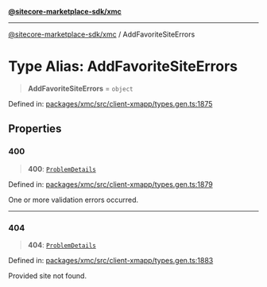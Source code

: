 [**@sitecore-marketplace-sdk/xmc**](../README.md)

***

[@sitecore-marketplace-sdk/xmc](../README.md) / AddFavoriteSiteErrors

# Type Alias: AddFavoriteSiteErrors

> **AddFavoriteSiteErrors** = `object`

Defined in: [packages/xmc/src/client-xmapp/types.gen.ts:1875](https://github.com/Sitecore/sitecore-marketplace-sdk/blob/af886e6134b8d1079ef5b8ef70b7eb2f1d9c8aeb/packages/xmc/src/client-xmapp/types.gen.ts#L1875)

## Properties

### 400

> **400**: [`ProblemDetails`](ProblemDetails.md)

Defined in: [packages/xmc/src/client-xmapp/types.gen.ts:1879](https://github.com/Sitecore/sitecore-marketplace-sdk/blob/af886e6134b8d1079ef5b8ef70b7eb2f1d9c8aeb/packages/xmc/src/client-xmapp/types.gen.ts#L1879)

One or more validation errors occurred.

***

### 404

> **404**: [`ProblemDetails`](ProblemDetails.md)

Defined in: [packages/xmc/src/client-xmapp/types.gen.ts:1883](https://github.com/Sitecore/sitecore-marketplace-sdk/blob/af886e6134b8d1079ef5b8ef70b7eb2f1d9c8aeb/packages/xmc/src/client-xmapp/types.gen.ts#L1883)

Provided site not found.
